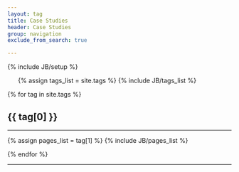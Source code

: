 ```yaml
---
layout: tag
title: Case Studies
header: Case Studies
group: navigation
exclude_from_search: true

---
```

{% include JB/setup %}
<script src="{{ ASSET_PATH }}/resources/jquery/jquery.min.js"></script>
<script src="{{ ASSET_PATH }}/resources/bootstrap/js/bootstrap.min.js"></script>
<div class="row">
  <div class="col-md-3" style="text-align:left;">
<ul class="nav nav-pills nav-stacked">
  {% assign tags_list = site.tags %}  
  {% include JB/tags_list %}
</ul>
</div>

<div class="col-md-9">
{% for tag in site.tags %} 
  <h2 id="{{ tag[0] }}-ref">{{ tag[0] }}</h2>
  <hr>
  <div class="row">
    {% assign pages_list = tag[1] %}  
    {% include JB/pages_list %}
 </div>

{% endfor %}
</div>
</div>

<hr>

<script src="/assets/themes/bootstrap/resources/jquery/jquery.min.js"></script>
<script src="/assets/themes/bootstrap/resources/bootstrap/js/bootstrap.min.js"></script>
<script type="text/javascript">
$('.pill').click(function(){
  var self = this;
  $('.pill').removeClass("active");
  $(this).addClass("active");
});

</script>
